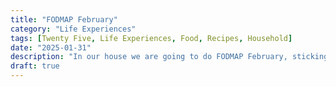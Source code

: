 ```yaml
---
title: "FODMAP February"
category: "Life Experiences"
tags: [Twenty Five, Life Experiences, Food, Recipes, Household]
date: "2025-01-31"
description: "In our house we are going to do FODMAP February, sticking to the FODMAP diet for the whole of February."
draft: true
---
```


